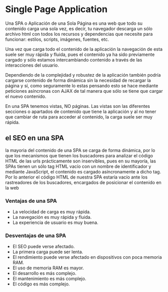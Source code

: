 # Single Page Application

Una SPA o Aplicación de una Sola Página es una web que todo su contenido carga una sola vez, es decir, tu navegador descarga un sólo archivo html con todos los recursos y dependencias que necesite para funcionar: estilos, scripts, imágenes, fuentes, etc.

Una vez que carga todo el contenido de la aplicación la navegación de esta suele ser muy rápida y fluida, pues el contenido ya ha sido previamente cargado y sólo estamos intercambiando contenido a través de las interacciones del usuario.

Dependiendo de la complejidad y robustez de la aplicación también podría cargarse contenido de forma dinámica sin la necesidad de recargar la página y sí, como seguramente lo estas pensando esto se hace mediante peticiones asíncronas con AJAX de tal manera que sólo se tiene que cargar el nuevo contenido.

En una SPA tenemos vistas, NO páginas. Las vistas son las diferentes secciones o apartados de contenido que tiene la aplicación y al no tener que cambiar de ruta para acceder al contenido, la carga suele ser muy rápida.

## el SEO en una SPA

la mayoria del contenido de una SPA se carga de forma dinámica, por lo que los mecanismos que tienen los buscadores para analizar el código HTML de las urls prácticamente son inservibles, pues en su mayoría, las SPAs tienen un sólo tag HTML vacío con un nombre de identificador y mediante JavaScript, el contenido es cargado asíncronamente a dicho tag.
Por lo anterior el código HTML de nuestra SPA estaría vacío ante los rastreadores de los buscadores, encargados de posicionar el contenido en la web

### Ventajas de una SPA

- La velocidad de carga es muy rápida.
- La navegación es muy rápida y fluida.
- La experiencia de usuario es muy buena.

### Desventajas de una SPA

- El SEO puede verse afectado.
- La primera carga puede ser lenta.
- El rendimiento puede verse afectado en dispositivos con poca memoria RAM.
- El uso de memoria RAM es mayor.
- El desarrollo es más complejo.
- El mantenimiento es más complejo.
- El código es más complejo.
